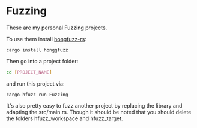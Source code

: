 # Fuzzing

These are my personal Fuzzing projects. 

To use them install [hongfuzz-rs](https://github.com/rust-fuzz/honggfuzz-rs):
```
cargo install honggfuzz
```

Then go into a project folder:
```bash
cd [PROJECT_NAME]
```

and run this project via:
```
cargo hfuzz run Fuzzing
```

It's also pretty easy to fuzz another project by replacing the library and 
adapting the src/main.rs. Though it should be noted that you should delete the 
folders hfuzz_workspace and hfuzz_target.